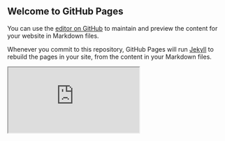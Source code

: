 ## Welcome to GitHub Pages

You can use the [editor on GitHub](https://github.com/ayalausma/ayala-usma.github.io/edit/master/index.md) to maintain and preview the content for your website in Markdown files.

Whenever you commit to this repository, GitHub Pages will run [Jekyll](https://jekyllrb.com/) to rebuild the pages in your site, from the content in your Markdown files.

<iframe src= "https://gist.githubusercontent.com/ayalausma/0f15deb8e2bff9e6f8fdc25e02c7a5aa/raw/53ed34c07d4f0dd8b8e21f81c794952fe88a050f/index.html" marginwidth="0" marginheight="0" scrolling="no"></iframe>
